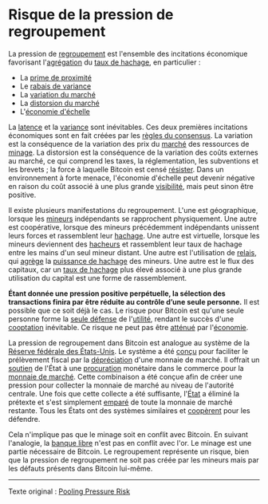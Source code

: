 Risque de la pression de regroupement
=====================================

La pression de [regroupement](ch101-glossary.md#regroupement) est l'ensemble des incitations économique favorisant l'[agrégation](ch101-glossary.md#agrégation) du [taux de hachage](ch101-glossary.md#taux-de-hachage), en particulier :

* La [prime de proximité](ch036-proximity-premium-flaw.md)
* Le [rabais de variance](ch037-variance-discount-flaw.md)
* La [variation du marché](ch101-glossary.md#variation)
* La [distorsion du marché](ch101-glossary.md#distorsion)
* L'[économie d'échelle](https://fr.wikipedia.org/wiki/%C3%89conomie_d%27%C3%A9chelle)

La [latence](ch101-glossary.md#latence) et la [variance](ch101-glossary.md#variance) sont inévitables. Ces deux premières incitations économiques sont en fait créées par les [règles du consensus](ch101-glossary.md#règles-de-consensus). La variation est la conséquence de la variation des prix du [marché](ch101-glossary.md#marché) des ressources de [minage](ch101-glossary.md#mine). La distorsion est la conséquence de la variation des coûts externes au marché, ce qui comprend les taxes, la réglementation, les subventions et les brevets ; la force à laquelle Bitcoin est censé [résister](ch004-axiom-of-resistance.md). Dans un environnement à forte menace, l'économie d'échelle peut devenir négative en raison du coût associé à une plus grande [visibilité](https://www.theatlantic.com/magazine/archive/2017/09/big-in-venezuela/534177/), mais peut sinon être positive.

Il existe plusieurs manifestations du regroupement. L'une est géographique, lorsque les [mineurs](ch101-glossary.md#mineur) indépendants se rapprochent physiquement. Une autre est coopérative, lorsque des mineurs précédemment indépendants unissent leurs forces et rassemblent leur [hachage](ch101-glossary.md#hacheuse). Une autre est virtuelle, lorsque les mineurs deviennent des [hacheurs](ch101-glossary.md#hacheur) et rassemblent leur taux de hachage entre les mains d'un seul mineur distant. Une autre est l'utilisation de [relais](ch075-relay-fallacy.md), qui [agrège](ch101-glossary.md#agrégation) la [puissance de hachage](ch101-glossary.md#puissance-de-hachage) des mineurs. Une autre est le flux des capitaux, car un [taux de hachage](ch101-glossary.md#taux-de-hachage) plus élevé associé à une plus grande utilisation du capital est une forme de rassemblement.

**Étant donnée une pression positive perpétuelle, la sélection des transactions finira par être réduite au contrôle d’une seule personne.** Il est possible que ce soit déjà le cas. Le risque pour Bitcoin est qu'une seule personne forme la [seule défense](ch016-risk-sharing-principle.md) de l'[utilité](ch101-glossary.md#utilité), rendant le succès d'une [cooptation](ch101-glossary.md#cooptation) inévitable. Ce risque ne peut pas être [atténué](ch042-balance-of-power-fallacy.md) par l'[économie](ch101-glossary.md#économie).

La pression de regroupement dans Bitcoin est analogue au système de la [Réserve fédérale des États-Unis](https://www.federalreserve.gov/). Le système a été [conçu](ch025-state-banking-principle.md) pour faciliter le prélèvement fiscal par la [dépréciation](https://en.wikipedia.org/wiki/Debasement) d'une monnaie de marché. Il offrait un [soutien](https://fr.wikipedia.org/wiki/Cours_l%C3%A9gal) de l'État à une [procuration](https://en.wikipedia.org/wiki/Federal_Reserve_Note) monétaire dans le commerce pour la [monnaie de marché](ch005-money-taxonomy.md). Cette combinaison a été conçue afin de créer une pression pour collecter la monnaie de marché au niveau de l'autorité centrale. Une fois que cette collecte a été suffisante, l'[État](ch101-glossary.md#état) a éliminé la prétexte et s'est simplement [emparé](https://fr.wikipedia.org/wiki/Executive_Order_6102) de toute la monnaie de marché restante. Tous les États ont des systèmes similaires et [coopèrent](https://fr.wikipedia.org/wiki/Fonds_mon%C3%A9taire_international) pour les défendre.

Cela n'implique pas que le minage soit en conflit avec Bitcoin. En suivant l'analogie, la [banque libre](https://fr.wikipedia.org/wiki/Banque_libre) n'est pas en conflit avec l'or. Le minage est une partie nécessaire de Bitcoin. Le regroupement représente un risque, bien que la pression de regroupement ne soit pas créée par les mineurs mais par les défauts présents dans Bitcoin lui-même.

---

Texte original : [Pooling Pressure Risk](https://github.com/libbitcoin/libbitcoin-system/wiki/Pooling-Pressure-Risk)